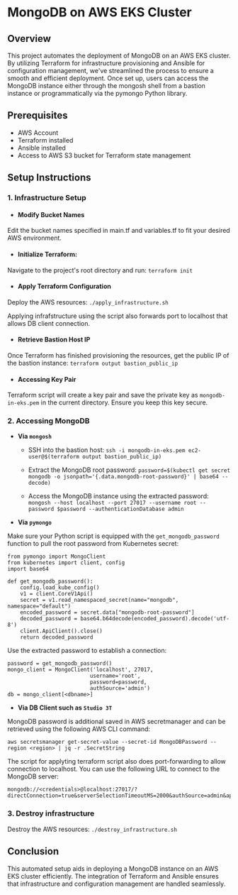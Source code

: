 # MongoDB on AWS EKS Cluster

## Overview
This project automates the deployment of MongoDB on an AWS EKS cluster. By utilizing Terraform for infrastructure provisioning and Ansible for configuration management, we've streamlined the process to ensure a smooth and efficient deployment. Once set up, users can access the MongoDB instance either through the mongosh shell from a bastion instance or programmatically via the pymongo Python library.

## Prerequisites
- AWS Account
- Terraform installed
- Ansible installed
- Access to AWS S3 bucket for Terraform state management

## Setup Instructions
### 1. Infrastructure Setup
- #### Modify Bucket Names
Edit the bucket names specified in main.tf and variables.tf to fit your desired AWS environment.

- #### Initialize Terraform:
Navigate to the project's root directory and run:
`terraform init`

- #### Apply Terraform Configuration
Deploy the AWS resources:
`./apply_infrastructure.sh`

Applying infrafstructure using the script also forwards port to localhost that allows DB client connection.

- #### Retrieve Bastion Host IP
Once Terraform has finished provisioning the resources, get the public IP of the bastion instance:
`terraform output bastion_public_ip`

- #### Accessing Key Pair
Terraform script will create a key pair and save the private key as `mongodb-in-eks.pem` in the current directory. Ensure you keep this key secure.

### 2. Accessing MongoDB

-   **Via `mongosh`**
    
    -   SSH into the bastion host:
`ssh -i mongodb-in-eks.pem ec2-user@$(terraform output bastion_public_ip)`

    - Extract the MongoDB root password:
    `password=$(kubectl get secret mongodb -o jsonpath='{.data.mongodb-root-password}' | base64 --decode)`    
    - Access the MongoDB instance using the extracted password:
    `mongosh --host localhost --port 27017 --username root --password $password --authenticationDatabase admin`
- **Via `pymongo`**

Make sure your Python script is equipped with the `get_mongodb_password` function to pull the root password from Kubernetes secret:

    from pymongo import MongoClient
    from kubernetes import client, config
    import base64
    
    def get_mongodb_password():
        config.load_kube_config()
        v1 = client.CoreV1Api()
        secret = v1.read_namespaced_secret(name="mongodb", namespace="default")
        encoded_password = secret.data["mongodb-root-password"]
        decoded_password = base64.b64decode(encoded_password).decode('utf-8')
        client.ApiClient().close()
        return decoded_password
  

Use the extracted password to establish a connection:

    password = get_mongodb_password()
    mongo_client = MongoClient('localhost', 27017,
                              username='root',
                              password=password,
                              authSource='admin')
    db = mongo_client[<dbname>]
    
- **Via DB Client such as `Studio 3T`**

MongoDB password is additional saved in AWS secretmanager and can be retrieved using the following AWS CLI command:

    aws secretsmanager get-secret-value --secret-id MongoDBPassword --region <region> | jq -r .SecretString

The script for applyting terraform script also does port-forwarding to allow connection to localhost. You can use the following URL to connect to the MongoDB server:

    mongodb://<credentials>@localhost:27017/?directConnection=true&serverSelectionTimeoutMS=2000&authSource=admin&appName=mongosh+1.10.5

### 3. Destroy infrastructure
Destroy the AWS resources:
`./destroy_infrastructure.sh`

  ## Conclusion

This automated setup aids in deploying a MongoDB instance on an AWS EKS cluster efficiently. The integration of Terraform and Ansible ensures that infrastructure and configuration management are handled seamlessly.
